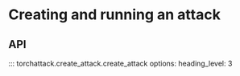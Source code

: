 # Creating and running an attack

## API

::: torchattack.create_attack.create_attack
    options:
        heading_level: 3
